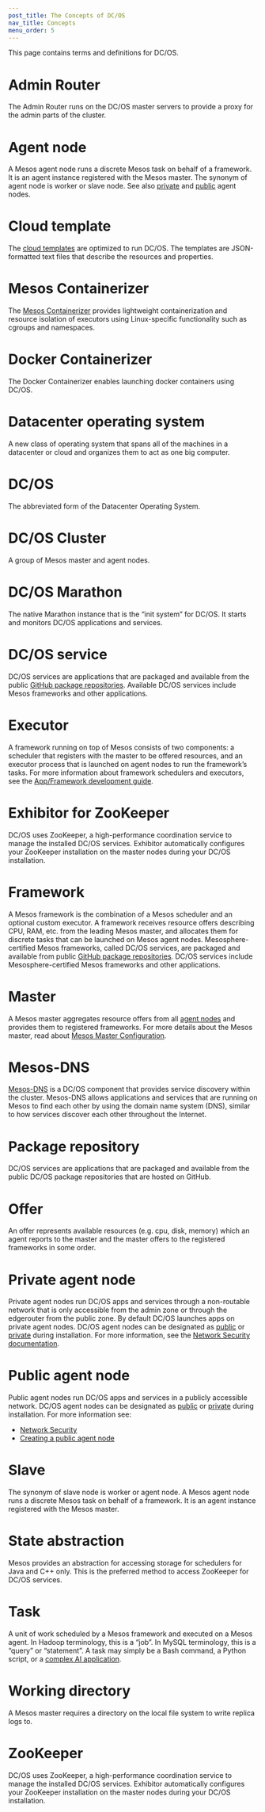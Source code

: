 ```yaml
---
post_title: The Concepts of DC/OS
nav_title: Concepts
menu_order: 5
---
```

This page contains terms and definitions for DC/OS.

# Admin Router

The Admin Router runs on the DC/OS master servers to provide a proxy for the admin parts of the cluster.

# <a name="agent"></a> Agent node

A Mesos agent node runs a discrete Mesos task on behalf of a framework. It is an agent instance registered with the Mesos master. The synonym of agent node is worker or slave node. See also [private][1] and [public][2] agent nodes.

# Cloud template

The [cloud templates][3] are optimized to run DC/OS. The templates are JSON-formatted text files that describe the resources and properties.

# Mesos Containerizer

The [Mesos Containerizer][4] provides lightweight containerization and resource isolation of executors using Linux-specific functionality such as cgroups and namespaces.

# Docker Containerizer

The Docker Containerizer enables launching docker containers using DC/OS.

# Datacenter operating system

A new class of operating system that spans all of the machines in a datacenter or cloud and organizes them to act as one big computer.

# DC/OS

The abbreviated form of the Datacenter Operating System.

# DC/OS Cluster

A group of Mesos master and agent nodes.

# DC/OS Marathon

The native Marathon instance that is the “init system” for DC/OS. It starts and monitors DC/OS applications and services.

# DC/OS service

DC/OS services are applications that are packaged and available from the public [GitHub package repositories][5]. Available DC/OS services include Mesos frameworks and other applications.

# Executor

A framework running on top of Mesos consists of two components: a scheduler that registers with the master to be offered resources, and an executor process that is launched on agent nodes to run the framework’s tasks. For more information about framework schedulers and executors, see the [App/Framework development guide][6].

# Exhibitor for ZooKeeper

DC/OS uses ZooKeeper, a high-performance coordination service to manage the installed DC/OS services. Exhibitor automatically configures your ZooKeeper installation on the master nodes during your DC/OS installation.

# Framework

A Mesos framework is the combination of a Mesos scheduler and an optional custom executor. A framework receives resource offers describing CPU, RAM, etc. from the leading Mesos master, and allocates them for discrete tasks that can be launched on Mesos agent nodes. Mesosphere-certified Mesos frameworks, called DC/OS services, are packaged and available from public [GitHub package repositories][5]. DC/OS services include Mesosphere-certified Mesos frameworks and other applications.

# Master

A Mesos master aggregates resource offers from all [agent nodes][8] and provides them to registered frameworks. For more details about the Mesos master, read about [Mesos Master Configuration][9].

# Mesos-DNS

[Mesos-DNS][10] is a DC/OS component that provides service discovery within the cluster. Mesos-DNS allows applications and services that are running on Mesos to find each other by using the domain name system (DNS), similar to how services discover each other throughout the Internet.

# Package repository

DC/OS services are applications that are packaged and available from the public DC/OS package repositories that are hosted on GitHub.

# Offer

An offer represents available resources (e.g. cpu, disk, memory) which an agent reports to the master and the master offers to the registered frameworks in some order.

# <a name="private"></a> Private agent node

Private agent nodes run DC/OS apps and services through a non-routable network that is only accessible from the admin zone or through the edgerouter from the public zone. By default DC/OS launches apps on private agent nodes. DC/OS agent nodes can be designated as [public][2] or [private][1] during installation. For more information, see the [Network Security documentation][11].

# <a name="public"></a> Public agent node

Public agent nodes run DC/OS apps and services in a publicly accessible network. DC/OS agent nodes can be designated as [public][2] or [private][1] during installation. For more information see: 
 
 - [Network Security][11]
 - [Creating a public agent node](/docs/1.7/administration/installing/custom/create-public-agent/)

# Slave

The synonym of slave node is worker or agent node. A Mesos agent node runs a discrete Mesos task on behalf of a framework. It is an agent instance registered with the Mesos master.

# State abstraction

Mesos provides an abstraction for accessing storage for schedulers for Java and C++ only. This is the preferred method to access ZooKeeper for DC/OS services.

# Task

A unit of work scheduled by a Mesos framework and executed on a Mesos agent. In Hadoop terminology, this is a “job”. In MySQL terminology, this is a “query” or “statement”. A task may simply be a Bash command, a Python script, or a [complex AI application][12].

# Working directory

A Mesos master requires a directory on the local file system to write replica logs to.

# ZooKeeper

DC/OS uses ZooKeeper, a high-performance coordination service to manage the installed DC/OS services. Exhibitor automatically configures your ZooKeeper installation on the master nodes during your DC/OS installation.

[1]: #private
[2]: #public
[3]: /docs/1.7/administration/installing/cloud/
[4]: http://mesos.apache.org/documentation/latest/containerizer/
[5]: https://github.com/mesosphere/universe
[6]: http://mesos.apache.org/documentation/latest/app-framework-development-guide/
[8]: #agent
[9]: http://mesos.apache.org/documentation/latest/configuration/
[10]: https://github.com/dcos/mesos-dns
[11]: ../security/
[12]: https://en.wikipedia.org/wiki/Dynamic_Analysis_and_Replanning_Tool
